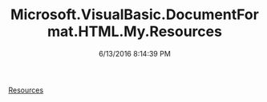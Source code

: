 ﻿---
title: Microsoft.VisualBasic.DocumentFormat.HTML.My.Resources
date: 6/13/2016 8:14:39 PM
---

[Resources](T-Microsoft.VisualBasic.DocumentFormat.HTML.My.Resources.Resources.html)
